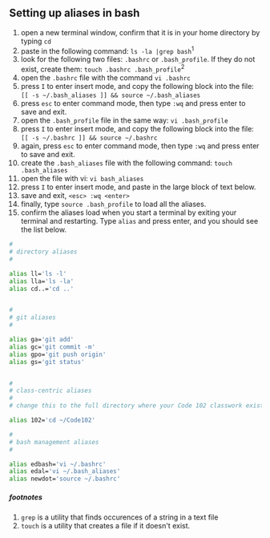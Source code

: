 ## Setting up aliases in bash


1. open a new terminal window, confirm that it is in your home directory by typing `cd`
1. paste in the following command: `ls -la |grep bash`<sup>1</sup>
1. look for the following two files: `.bashrc` or `.bash_profile`.  If they do not exist, create them: `touch .bashrc .bash_profile`<sup>2</sup>
1. open the `.bashrc` file with the command `vi .bashrc`
1. press `I` to enter insert mode, and copy the following block into the file:
`[[ -s ~/.bash_aliases ]] && source ~/.bash_aliases`
1. press `esc` to enter command mode, then type `:wq` and press enter to save and exit.
1. open the `.bash_profile` file in the same way: `vi .bash_profile`
1. press `I` to enter insert mode, and copy the following block into the file:
`[[ -s ~/.bashrc ]] && source ~/.bashrc`
1. again, press `esc` to enter command mode, then type `:wq` and press enter to save and exit.
1. create the `.bash_aliases` file with the following command: `touch .bash_aliases`
1. open the file with vi: `vi bash_aliases`
1. press `I` to enter insert mode, and paste in the large block of text below.
1. save and exit, `<esc> :wq <enter>`
1. finally, type `source .bash_profile` to load all the aliases.
1. confirm the aliases load when you start a terminal by exiting your terminal and restarting.  Type `alias` and press enter, and you should see the list below.

``` bash
#
# directory aliases
#

alias ll='ls -l'
alias lla='ls -la'
alias cd..='cd ..'


#
# git aliases
#

alias ga='git add'
alias gc='git commit -m'
alias gpo='git push origin'
alias gs='git status'


#
# class-centric aliases
#
# change this to the full directory where your Code 102 classwork exists

alias 102='cd ~/Code102'

#
# bash management aliases
#

alias edbash='vi ~/.bashrc'
alias edal='vi ~/.bash_aliases'
alias newdot='source ~/.bashrc'
```


##### footnotes
1. `grep` is a utility that finds occurences of a string in a text file
2. `touch` is a utility that creates a file if it doesn't exist.
